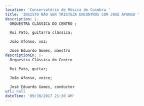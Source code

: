 ```yaml
---
location: 'Conservatório de Música de Coimbra '
title: 'INSISTO NÃO SER TRISTEZA ENCONTROS COM JOSÉ AFONSO '
description: |-
  ORQUESTRA CLÁSSICA DO CENTRO ;

  Rui Pato, guitarra clássica;

  João Afonso, voz;

  José Eduardo Gomes, maestro
descriptionEn: |-
  Orquestra Clássica do Centro 

  Rui Pato, guitar;

  João Afonso, voice;

  José Eduardo Gomes, conductor 
url: null
dateTime: '09/30/2017 21:30 AM'
---
```



